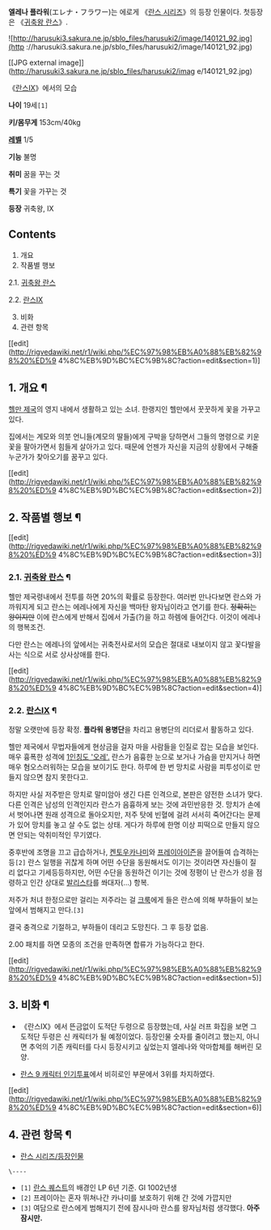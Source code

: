 **엘레나 플라워**(エレナ・フラワー)는 에로게 《[란스 시리즈](%EB%9E%80%EC%8A%A4%20%EC%8B%9C%EB%A6%AC%EC%A6%88.md)》의 등장 인물이다. 첫등장은 《[귀축왕 란스](%EA%B7%80%EC%B6%95%EC%99%95%20%EB%9E%80%EC%8A%A4.md)》.

![http://harusuki3.sakura.ne.jp/sblo_files/harusuki2/image/140121_92.jpg](http
://harusuki3.sakura.ne.jp/sblo_files/harusuki2/image/140121_92.jpg)

[[JPG external image]](http://harusuki3.sakura.ne.jp/sblo_files/harusuki2/imag
e/140121_92.jpg)

《[란스Ⅸ](%EB%9E%80%EC%8A%A4%E2%85%A8.md)》에서의 모습

**나이**
19세`[1]`

**키/몸무게**
153cm/40kg

**[레벨](%EB%A0%88%EB%B2%A8.md)**
1/5

**기능**
불명

**취미**
꿈을 꾸는 것

**특기**
꽃을 가꾸는 것

**등장**
귀축왕, IX

## Contents

    

1. 개요 
2. 작품별 행보 
    

2.1. [귀축왕 란스](%EA%B7%80%EC%B6%95%EC%99%95%20%EB%9E%80%EC%8A%A4.md)

2.2. [란스Ⅸ](%EB%9E%80%EC%8A%A4%E2%85%A8.md)

3. 비화 
4. 관련 항목 

[[edit](http://rigvedawiki.net/r1/wiki.php/%EC%97%98%EB%A0%88%EB%82%98%20%ED%9
4%8C%EB%9D%BC%EC%9B%8C?action=edit&section=1)]

## 1. 개요 ¶

[헬만 제국](%ED%97%AC%EB%A7%8C%20%EC%A0%9C%EA%B5%AD.md)의 영지 내에서 생활하고 있는 소녀.
한랭지인 헬만에서 꿋꿋하게 꽃을 가꾸고 있다.

  

집에서는 계모와 의붓 언니들(계모의 딸들)에게 구박을 당하면서 그들의 명령으로 키운 꽃을 팔아가면서 힘들게 살아가고 있다. 때문에 언젠가
자신을 지금의 상황에서 구해줄 누군가가 찾아오기를 꿈꾸고 있다.

  

[[edit](http://rigvedawiki.net/r1/wiki.php/%EC%97%98%EB%A0%88%EB%82%98%20%ED%9
4%8C%EB%9D%BC%EC%9B%8C?action=edit&section=2)]

## 2. 작품별 행보 ¶

[[edit](http://rigvedawiki.net/r1/wiki.php/%EC%97%98%EB%A0%88%EB%82%98%20%ED%9
4%8C%EB%9D%BC%EC%9B%8C?action=edit&section=3)]

### 2.1. [귀축왕 란스](%EA%B7%80%EC%B6%95%EC%99%95%20%EB%9E%80%EC%8A%A4.md) ¶

헬만 제국령내에서 전투를 하면 20%의 확률로 등장한다. 여러번 만나다보면 란스와 가까워지게 되고 란스는 에레나에게 자신을 백마탄
왕자님이라고 연기를 한다. <del>정확히는 왕이지만</del> 이에 란스에게 반해서 집에서 가출(?)을 하고 하렘에 들어간다. 이것이
에레나의 행복조건.

  

다만 란스는 에레나의 앞에서는 귀축전사로서의 모습은 절대로 내보이지 않고 꽃다발을 사는 식으로 서로 상사상애를 한다.

  

[[edit](http://rigvedawiki.net/r1/wiki.php/%EC%97%98%EB%A0%88%EB%82%98%20%ED%9
4%8C%EB%9D%BC%EC%9B%8C?action=edit&section=4)]

### 2.2. [란스Ⅸ](%EB%9E%80%EC%8A%A4%E2%85%A8.md) ¶

정말 오랫만에 등장 확정. **플라워 용병단**을 차리고 용병단의 리더로서 활동하고 있다.

  

헬만 제국에서 무법자들에게 현상금을 걸자 마을 사람들을 인질로 잡는 모습을 보인다.  
매우 흉폭한 성격에 [1인칭도 '오레'.](%EC%98%A4%EB%A0%88%EC%98%A8.md) 란스가 음흉한 눈으로 보거나 가슴을
만지거나 하면 매우 혐오스러워하는 모습을 보이기도 한다. 하루에 한 번 망치로 사람을 피투성이로 만들지 않으면 참지 못한다고.

  

하지만 사실 저주받은 망치로 말미암아 생긴 다른 인격으로, 본판은 얌전한 소녀가 맞다. 다른 인격은 남성의 인격인지라 란스가 음흉하게 보는
것에 과민반응한 것. 망치가 손에서 벗어나면 원래 성격으로 돌아오지만, 저주 탓에 빈혈에 걸려 서서히 죽어간다는 문제가 있어 망치를 놓고 살
수도 없는 상태. 게다가 하루에 한명 이상 피떡으로 만들지 않으면 안되는 악취미적인 무기였다.

  

중후반에 조명을 끄고 급습하거나, [켄토우카나미](%EC%BC%84%ED%86%A0%EC%9A%B0%20%EC%B9%B4%EB%82%98%EB%AF%B8.md)와 [프레이아이즌](%ED%94%84%EB%A0%88%EC%9D%B4%EC%95%84%20%EC%9D%B4%EC%A6%8C.md)을 끌어들여
습격하는 등`[2]` 란스 일행을 귀찮게 하며 어떤 수단을 동원해서도 이기는 것이라면 자신들이 질 리 없다고 기세등등하지만, 어떤 수단을
동원하건 이기는 것에 정평이 난 란스가 성을 점령하고 인간 상대로
[발리스타](%EB%B0%9C%EB%A6%AC%EC%8A%A4%ED%83%80.md)를 쏴대자(...) 항복.

  

저주가 처녀 한정으로만 걸리는 저주라는 걸
[크룩](%ED%81%AC%EB%A3%A9%20%EB%AA%A8%ED%94%84%EC%8A%A4.md)에게 들은 란스에 의해 부하들이
보는 앞에서 범해지고 만다.`[3]`

  

결국 충격으로 기절하고, 부하들이 데리고 도망친다. 그 후 등장 없음.

  

2.00 패치를 하면 모종의 조건을 만족하면 합류가 가능하다고 한다.

[[edit](http://rigvedawiki.net/r1/wiki.php/%EC%97%98%EB%A0%88%EB%82%98%20%ED%9
4%8C%EB%9D%BC%EC%9B%8C?action=edit&section=5)]

## 3. 비화 ¶

  * 《란스Ⅸ》에서 뜬금없이 도적단 두령으로 등장했는데, 사실 러프 화집을 보면 그 도적단 두령은 신 캐릭터가 될 예정이었다. 등장인물 숫자를 줄이려고 했는지, 아니면 추억의 기존 캐릭터를 다시 등장시키고 싶었는지 엘레나와 악마합체를 해버린 모양.  

  * [란스 9 캐릭터 인기투표](http://blog.alicesoft.com/archives/4082339.html#more)에서 비히로인 부문에서 3위를 차지하였다.

[[edit](http://rigvedawiki.net/r1/wiki.php/%EC%97%98%EB%A0%88%EB%82%98%20%ED%9
4%8C%EB%9D%BC%EC%9B%8C?action=edit&section=6)]

## 4. 관련 항목 ¶

  * [란스 시리즈/등장인물](%EB%9E%80%EC%8A%A4%20%EC%8B%9C%EB%A6%AC%EC%A6%88/%EB%93%B1%EC%9E%A5%EC%9D%B8%EB%AC%BC.md)

`\----`

  * `[1]` [란스 퀘스트](%EB%9E%80%EC%8A%A4%20%ED%80%98%EC%8A%A4%ED%8A%B8.md)의 배경인 LP 6년 기준. GI 1002년생
  * `[2]` 프레이아는 혼자 뛰쳐나간 카나미를 보호하기 위해 간 것에 가깝지만
  * `[3]` 여담으로 란스에게 범해지기 전에 잠시나마 란스를 왕자님처럼 생각했다. **아주 잠시만.**

